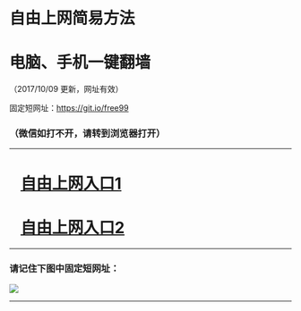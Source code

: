 ﻿# 自由上网简易方法

# 电脑、手机一键翻墙

（2017/10/09 更新，网址有效）

固定短网址：https://git.io/free99

### （微信如打不开，请转到浏览器打开）


***





# &nbsp;&nbsp; <a href="http://ft786311752.fwq-tz-1001.info/fwqtz01.html?t=100900125611 " target="_blank">自由上网入口1</a>
# &nbsp;&nbsp; <a href="http://ft504320223.fwq-tz-1002.info/fwqtz02.html?t=100900120580 " target="_blank">自由上网入口2</a>
***

### 请记住下图中固定短网址：

<img src="https://s3-us-west-2.amazonaws.com/fwq-1001/yjfq-20170905okok.png" /> 


***

